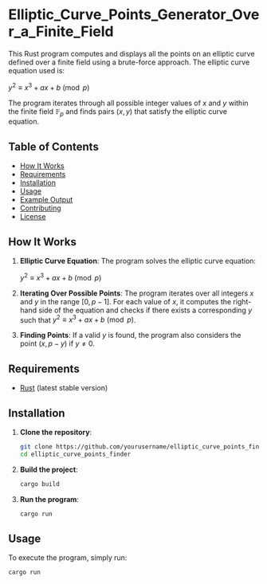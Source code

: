 # Elliptic_Curve_Points_Generator_Over_a_Finite_Field

This Rust program computes and displays all the points on an elliptic curve defined over a finite field using a brute-force approach. The elliptic curve equation used is:

$y^2 \equiv x^3 + ax + b \pmod{p}$

The program iterates through all possible integer values of $x$ and $y$ within the finite field $\mathbb{F}_p$ and finds pairs $(x, y)$ that satisfy the elliptic curve equation.

## Table of Contents
- [How It Works](#how-it-works)
- [Requirements](#requirements)
- [Installation](#installation)
- [Usage](#usage)
- [Example Output](#example-output)
- [Contributing](#contributing)
- [License](#license)

## How It Works

1. **Elliptic Curve Equation**: The program solves the elliptic curve equation:

   $y^2 \equiv x^3 + ax + b \pmod{p}$

3. **Iterating Over Possible Points**: The program iterates over all integers $x$ and $y$ in the range $[0, p-1]$. For each value of $x$, it computes the right-hand side of the equation and checks if there exists a corresponding $y$ such that $y^2 \equiv x^3 + ax + b \pmod{p}$.

4. **Finding Points**: If a valid $y$ is found, the program also considers the point $(x, p - y)$ if $y \neq 0$.

## Requirements

- [Rust](https://www.rust-lang.org/) (latest stable version)

## Installation

1. **Clone the repository**:
    ```bash
    git clone https://github.com/yourusername/elliptic_curve_points_finder.git
    cd elliptic_curve_points_finder
    ```

2. **Build the project**:
    ```bash
    cargo build
    ```

3. **Run the program**:
    ```bash
    cargo run
    ```

## Usage

To execute the program, simply run:

```bash
cargo run
